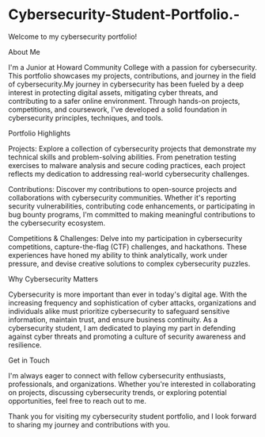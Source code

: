 # Cybersecurity-Student-Portfolio.-

Welcome to my cybersecurity portfolio! 

About Me

I'm a Junior at Howard Community College with a passion for cybersecurity. This portfolio showcases my projects, contributions, and journey in the field of cybersecurity.My journey in cybersecurity has been fueled by a deep interest in protecting digital assets, mitigating cyber threats, and contributing to a safer online environment. Through hands-on projects, competitions, and coursework, I've developed a solid foundation in cybersecurity principles, techniques, and tools.

Portfolio Highlights

Projects: Explore a collection of cybersecurity projects that demonstrate my technical skills and problem-solving abilities. From penetration testing exercises to malware analysis and secure coding practices, each project reflects my dedication to addressing real-world cybersecurity challenges.

Contributions: Discover my contributions to open-source projects and collaborations with cybersecurity communities. Whether it's reporting security vulnerabilities, contributing code enhancements, or participating in bug bounty programs, I'm committed to making meaningful contributions to the cybersecurity ecosystem.

Competitions & Challenges: Delve into my participation in cybersecurity competitions, capture-the-flag (CTF) challenges, and hackathons. These experiences have honed my ability to think analytically, work under pressure, and devise creative solutions to complex cybersecurity puzzles.

Why Cybersecurity Matters

Cybersecurity is more important than ever in today's digital age. With the increasing frequency and sophistication of cyber attacks, organizations and individuals alike must prioritize cybersecurity to safeguard sensitive information, maintain trust, and ensure business continuity. As a cybersecurity student, I am dedicated to playing my part in defending against cyber threats and promoting a culture of security awareness and resilience.

Get in Touch

I'm always eager to connect with fellow cybersecurity enthusiasts, professionals, and organizations. Whether you're interested in collaborating on projects, discussing cybersecurity trends, or exploring potential opportunities, feel free to reach out to me.

Thank you for visiting my cybersecurity student portfolio, and I look forward to sharing my journey and contributions with you.




